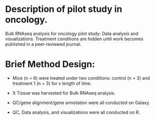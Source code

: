 # Description of pilot study in oncology.

Bulk RNAseq analysis for oncology pilot study: Data analysis and visualizations. Treatment conditions are hidden until work becomes published in a peer-reviewed journal.

# Brief Method Design: 

- Mice (n = 6) were treated under two conditions: control (n = 3) and treatment 1 (n = 3) for x length of time.

- X Tissue was harvested for Bulk RNAseq analysis.

- QC/gene alignment/gene annotation were all conducted on Galaxy.

- QC, Data analysis, and visualizations were all conducted on R.


